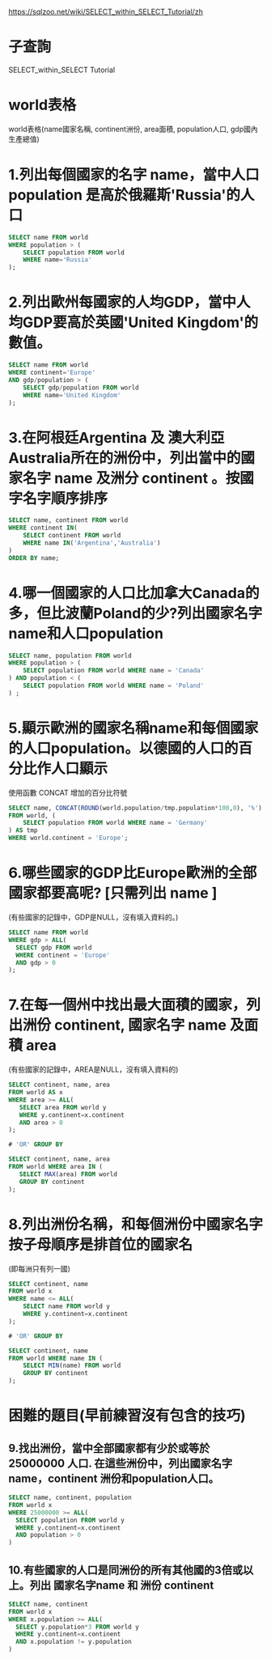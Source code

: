 
https://sqlzoo.net/wiki/SELECT_within_SELECT_Tutorial/zh

# 子查詢

SELECT_within_SELECT Tutorial

# world表格

world表格(name國家名稱, continent洲份, area面積, population人口, gdp國內生產總值)

# 1.列出每個國家的名字 name，當中人口 population 是高於俄羅斯'Russia'的人口

```sql
SELECT name FROM world
WHERE population > (
    SELECT population FROM world
    WHERE name='Russia'
);
```

# 2.列出歐州每國家的人均GDP，當中人均GDP要高於英國'United Kingdom'的數值。

```sql
SELECT name FROM world
WHERE continent='Europe' 
AND gdp/population > (
    SELECT gdp/population FROM world
    WHERE name='United Kingdom'
);
```

# 3.在阿根廷Argentina 及 澳大利亞 Australia所在的洲份中，列出當中的國家名字 name 及洲分 continent 。按國字名字順序排序

```sql
SELECT name, continent FROM world
WHERE continent IN(
    SELECT continent FROM world 
    WHERE name IN('Argentina','Australia')
)
ORDER BY name;
```

# 4.哪一個國家的人口比加拿大Canada的多，但比波蘭Poland的少?列出國家名字name和人口population

```sql
SELECT name, population FROM world
WHERE population > (
    SELECT population FROM world WHERE name = 'Canada'
) AND population < (
    SELECT population FROM world WHERE name = 'Poland'
) ;
```


# 5.顯示歐洲的國家名稱name和每個國家的人口population。以德國的人口的百分比作人口顯示

使用函數 CONCAT 增加的百分比符號

```sql
SELECT name, CONCAT(ROUND(world.population/tmp.population*100,0), '%') AS pop_pencent
FROM world, (
    SELECT population FROM world WHERE name = 'Germany'
) AS tmp
WHERE world.continent = 'Europe';
```

# 6.哪些國家的GDP比Europe歐洲的全部國家都要高呢? [只需列出 name ] 

(有些國家的記錄中，GDP是NULL，沒有填入資料的。)

```sql
SELECT name FROM world
WHERE gdp > ALL(
  SELECT gdp FROM world
  WHERE continent = 'Europe' 
  AND gdp > 0
);
```

# 7.在每一個州中找出最大面積的國家，列出洲份 continent, 國家名字 name 及面積 area

 (有些國家的記錄中，AREA是NULL，沒有填入資料的)

 ```sql
SELECT continent, name, area 
FROM world AS x
WHERE area >= ALL(
    SELECT area FROM world y
    WHERE y.continent=x.continent
    AND area > 0
);

# 'OR' GROUP BY

SELECT continent, name, area
FROM world WHERE area IN (
    SELECT MAX(area) FROM world
    GROUP BY continent
);
 ```

 # 8.列出洲份名稱，和每個洲份中國家名字按子母順序是排首位的國家名
 
 (即每洲只有列一國)

```sql
SELECT continent, name
FROM world x
WHERE name <= ALL(
    SELECT name FROM world y
    WHERE y.continent=x.continent
);

# 'OR' GROUP BY

SELECT continent, name
FROM world WHERE name IN (
    SELECT MIN(name) FROM world
    GROUP BY continent
);
```

# 困難的題目(早前練習沒有包含的技巧)

## 9.找出洲份，當中全部國家都有少於或等於 25000000 人口. 在這些洲份中，列出國家名字name，continent 洲份和population人口。

```sql
SELECT name, continent, population
FROM world x
WHERE 25000000 >= ALL(
  SELECT population FROM world y
  WHERE y.continent=x.continent
  AND population > 0
)
```

## 10.有些國家的人口是同洲份的所有其他國的3倍或以上。列出 國家名字name 和 洲份 continent

```sql
SELECT name, continent
FROM world x
WHERE x.population >= ALL(
  SELECT y.population*3 FROM world y
  WHERE y.continent=x.continent
  AND x.population != y.population
)
```



